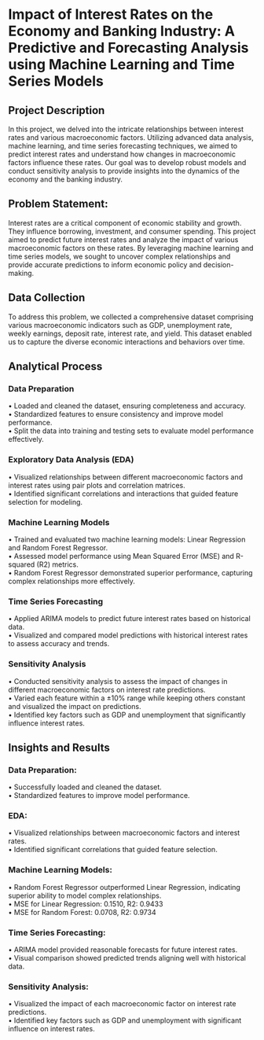 # Impact of Interest Rates on the Economy and Banking Industry: A Predictive and Forecasting Analysis using Machine Learning and Time Series Models

## Project Description

In this project, we delved into the intricate relationships between interest rates and various macroeconomic factors. Utilizing advanced data analysis, machine learning, and time series forecasting techniques, we aimed to predict interest rates and understand how changes in macroeconomic factors influence these rates. Our goal was to develop robust models and conduct sensitivity analysis to provide insights into the dynamics of the economy and the banking industry.

## Problem Statement:

Interest rates are a critical component of economic stability and growth. They influence borrowing, investment, and consumer spending. This project aimed to predict future interest rates and analyze the impact of various macroeconomic factors on these rates. By leveraging machine learning and time series models, we sought to uncover complex relationships and provide accurate predictions to inform economic policy and decision-making.

## Data Collection

To address this problem, we collected a comprehensive dataset comprising various macroeconomic indicators such as GDP, unemployment rate, weekly earnings, deposit rate, interest rate, and yield. This dataset enabled us to capture the diverse economic interactions and behaviors over time.

## Analytical Process

### Data Preparation
• Loaded and cleaned the dataset, ensuring completeness and accuracy.<br>
• Standardized features to ensure consistency and improve model performance.<br>
• Split the data into training and testing sets to evaluate model performance effectively.<br>

### Exploratory Data Analysis (EDA)
• Visualized relationships between different macroeconomic factors and interest rates using pair plots and correlation matrices.<br>
• Identified significant correlations and interactions that guided feature selection for modeling.<br>

### Machine Learning Models
• Trained and evaluated two machine learning models: Linear Regression and Random Forest Regressor.<br>
• Assessed model performance using Mean Squared Error (MSE) and R-squared (R2) metrics.<br>
• Random Forest Regressor demonstrated superior performance, capturing complex relationships more effectively.<br>

### Time Series Forecasting
• Applied ARIMA models to predict future interest rates based on historical data.<br>
• Visualized and compared model predictions with historical interest rates to assess accuracy and trends.<br>

### Sensitivity Analysis
• Conducted sensitivity analysis to assess the impact of changes in different macroeconomic factors on interest rate predictions.<br>
• Varied each feature within a ±10% range while keeping others constant and visualized the impact on predictions.<br>
• Identified key factors such as GDP and unemployment that significantly influence interest rates.<br>

## Insights and Results

### Data Preparation:
• Successfully loaded and cleaned the dataset.<br>
• Standardized features to improve model performance.<br>

### EDA:
• Visualized relationships between macroeconomic factors and interest rates.<br>
• Identified significant correlations that guided feature selection.<br>

### Machine Learning Models:
• Random Forest Regressor outperformed Linear Regression, indicating superior ability to model complex relationships.<br>
• MSE for Linear Regression: 0.1510, R2: 0.9433<br>
• MSE for Random Forest: 0.0708, R2: 0.9734<br>

### Time Series Forecasting:
• ARIMA model provided reasonable forecasts for future interest rates.<br>
• Visual comparison showed predicted trends aligning well with historical data.<br>

### Sensitivity Analysis:
• Visualized the impact of each macroeconomic factor on interest rate predictions.<br>
• Identified key factors such as GDP and unemployment with significant influence on interest rates.<br>
